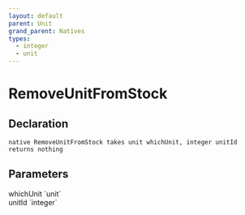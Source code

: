 ```yaml
---
layout: default
parent: Unit
grand_parent: Natives
types:
  - integer
  - unit
---
```


# RemoveUnitFromStock

## Declaration

```
native RemoveUnitFromStock takes unit whichUnit, integer unitId returns nothing
```

## Parameters
<dl>
  <dt>whichUnit `unit`</dt>
  <dd></dd>

  <dt>unitId `integer`</dt>
  <dd></dd>
</dl>